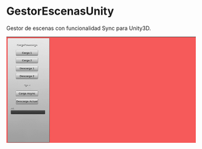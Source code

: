 # GestorEscenasUnity
Gestor de escenas con funcionalidad Sync para Unity3D.

![001](https://github.com/MoonAntonio/GestorEscenasUnity/blob/master/res/preview.gif?raw=true)
